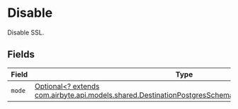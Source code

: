 # Disable

Disable SSL.


## Fields

| Field                                                                                                                                                                     | Type                                                                                                                                                                      | Required                                                                                                                                                                  | Description                                                                                                                                                               |
| ------------------------------------------------------------------------------------------------------------------------------------------------------------------------- | ------------------------------------------------------------------------------------------------------------------------------------------------------------------------- | ------------------------------------------------------------------------------------------------------------------------------------------------------------------------- | ------------------------------------------------------------------------------------------------------------------------------------------------------------------------- |
| `mode`                                                                                                                                                                    | [Optional<? extends com.airbyte.api.models.shared.DestinationPostgresSchemasSSLModeSSLModes1Mode>](../../models/shared/DestinationPostgresSchemasSSLModeSSLModes1Mode.md) | :heavy_minus_sign:                                                                                                                                                        | N/A                                                                                                                                                                       |